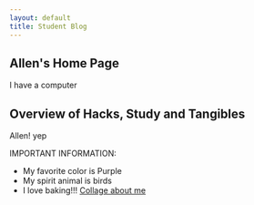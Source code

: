 ```yaml
---
layout: default
title: Student Blog
---
```



## Allen's Home Page  
I have a computer

## Overview of Hacks, Study and Tangibles
Allen! yep 

IMPORTANT INFORMATION:
- My favorite color is Purple 
- My spirit animal is birds
- I love baking!!!
[Collage about me](images/My_Drawing.png "Allen Collage")

